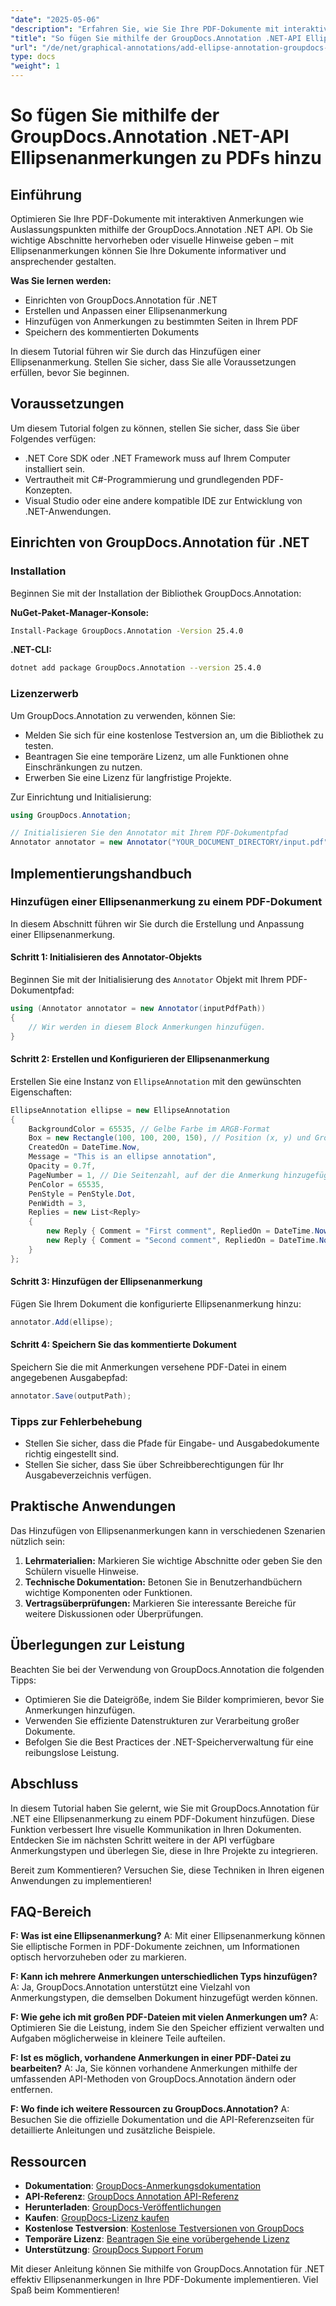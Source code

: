 ```yaml
---
"date": "2025-05-06"
"description": "Erfahren Sie, wie Sie Ihre PDF-Dokumente mit interaktiven Ellipsenanmerkungen mithilfe der GroupDocs.Annotation .NET API optimieren. Diese Anleitung bietet Entwicklern Schritt-für-Schritt-Anleitungen."
"title": "So fügen Sie mithilfe der GroupDocs.Annotation .NET-API Ellipsenanmerkungen zu PDFs hinzu"
"url": "/de/net/graphical-annotations/add-ellipse-annotation-groupdocs-annotation-dotnet/"
type: docs
"weight": 1
---
```


# So fügen Sie mithilfe der GroupDocs.Annotation .NET-API Ellipsenanmerkungen zu PDFs hinzu

## Einführung

Optimieren Sie Ihre PDF-Dokumente mit interaktiven Anmerkungen wie Auslassungspunkten mithilfe der GroupDocs.Annotation .NET API. Ob Sie wichtige Abschnitte hervorheben oder visuelle Hinweise geben – mit Ellipsenanmerkungen können Sie Ihre Dokumente informativer und ansprechender gestalten.

**Was Sie lernen werden:**
- Einrichten von GroupDocs.Annotation für .NET
- Erstellen und Anpassen einer Ellipsenanmerkung
- Hinzufügen von Anmerkungen zu bestimmten Seiten in Ihrem PDF
- Speichern des kommentierten Dokuments

In diesem Tutorial führen wir Sie durch das Hinzufügen einer Ellipsenanmerkung. Stellen Sie sicher, dass Sie alle Voraussetzungen erfüllen, bevor Sie beginnen.

## Voraussetzungen

Um diesem Tutorial folgen zu können, stellen Sie sicher, dass Sie über Folgendes verfügen:
- .NET Core SDK oder .NET Framework muss auf Ihrem Computer installiert sein.
- Vertrautheit mit C#-Programmierung und grundlegenden PDF-Konzepten.
- Visual Studio oder eine andere kompatible IDE zur Entwicklung von .NET-Anwendungen.

## Einrichten von GroupDocs.Annotation für .NET

### Installation

Beginnen Sie mit der Installation der Bibliothek GroupDocs.Annotation:

**NuGet-Paket-Manager-Konsole:**
```bash
Install-Package GroupDocs.Annotation -Version 25.4.0
```

**.NET-CLI:**
```bash
dotnet add package GroupDocs.Annotation --version 25.4.0
```

### Lizenzerwerb

Um GroupDocs.Annotation zu verwenden, können Sie:
- Melden Sie sich für eine kostenlose Testversion an, um die Bibliothek zu testen.
- Beantragen Sie eine temporäre Lizenz, um alle Funktionen ohne Einschränkungen zu nutzen.
- Erwerben Sie eine Lizenz für langfristige Projekte.

Zur Einrichtung und Initialisierung:
```csharp
using GroupDocs.Annotation;

// Initialisieren Sie den Annotator mit Ihrem PDF-Dokumentpfad
Annotator annotator = new Annotator("YOUR_DOCUMENT_DIRECTORY/input.pdf");
```

## Implementierungshandbuch

### Hinzufügen einer Ellipsenanmerkung zu einem PDF-Dokument

In diesem Abschnitt führen wir Sie durch die Erstellung und Anpassung einer Ellipsenanmerkung.

#### Schritt 1: Initialisieren des Annotator-Objekts

Beginnen Sie mit der Initialisierung des `Annotator` Objekt mit Ihrem PDF-Dokumentpfad:
```csharp
using (Annotator annotator = new Annotator(inputPdfPath))
{
    // Wir werden in diesem Block Anmerkungen hinzufügen.
}
```

#### Schritt 2: Erstellen und Konfigurieren der Ellipsenanmerkung

Erstellen Sie eine Instanz von `EllipseAnnotation` mit den gewünschten Eigenschaften:
```csharp
EllipseAnnotation ellipse = new EllipseAnnotation
{
    BackgroundColor = 65535, // Gelbe Farbe im ARGB-Format
    Box = new Rectangle(100, 100, 200, 150), // Position (x, y) und Größe (Breite, Höhe)
    CreatedOn = DateTime.Now,
    Message = "This is an ellipse annotation",
    Opacity = 0.7f,
    PageNumber = 1, // Die Seitenzahl, auf der die Anmerkung hinzugefügt werden soll
    PenColor = 65535,
    PenStyle = PenStyle.Dot,
    PenWidth = 3,
    Replies = new List<Reply>
    {
        new Reply { Comment = "First comment", RepliedOn = DateTime.Now },
        new Reply { Comment = "Second comment", RepliedOn = DateTime.Now }
    }
};
```

#### Schritt 3: Hinzufügen der Ellipsenanmerkung

Fügen Sie Ihrem Dokument die konfigurierte Ellipsenanmerkung hinzu:
```csharp
annotator.Add(ellipse);
```

#### Schritt 4: Speichern Sie das kommentierte Dokument

Speichern Sie die mit Anmerkungen versehene PDF-Datei in einem angegebenen Ausgabepfad:
```csharp
annotator.Save(outputPath);
```

### Tipps zur Fehlerbehebung

- Stellen Sie sicher, dass die Pfade für Eingabe- und Ausgabedokumente richtig eingestellt sind.
- Stellen Sie sicher, dass Sie über Schreibberechtigungen für Ihr Ausgabeverzeichnis verfügen.

## Praktische Anwendungen

Das Hinzufügen von Ellipsenanmerkungen kann in verschiedenen Szenarien nützlich sein:
1. **Lehrmaterialien:** Markieren Sie wichtige Abschnitte oder geben Sie den Schülern visuelle Hinweise.
2. **Technische Dokumentation:** Betonen Sie in Benutzerhandbüchern wichtige Komponenten oder Funktionen.
3. **Vertragsüberprüfungen:** Markieren Sie interessante Bereiche für weitere Diskussionen oder Überprüfungen.

## Überlegungen zur Leistung

Beachten Sie bei der Verwendung von GroupDocs.Annotation die folgenden Tipps:
- Optimieren Sie die Dateigröße, indem Sie Bilder komprimieren, bevor Sie Anmerkungen hinzufügen.
- Verwenden Sie effiziente Datenstrukturen zur Verarbeitung großer Dokumente.
- Befolgen Sie die Best Practices der .NET-Speicherverwaltung für eine reibungslose Leistung.

## Abschluss

In diesem Tutorial haben Sie gelernt, wie Sie mit GroupDocs.Annotation für .NET eine Ellipsenanmerkung zu einem PDF-Dokument hinzufügen. Diese Funktion verbessert Ihre visuelle Kommunikation in Ihren Dokumenten. Entdecken Sie im nächsten Schritt weitere in der API verfügbare Anmerkungstypen und überlegen Sie, diese in Ihre Projekte zu integrieren.

Bereit zum Kommentieren? Versuchen Sie, diese Techniken in Ihren eigenen Anwendungen zu implementieren!

## FAQ-Bereich

**F: Was ist eine Ellipsenanmerkung?**
A: Mit einer Ellipsenanmerkung können Sie elliptische Formen in PDF-Dokumente zeichnen, um Informationen optisch hervorzuheben oder zu markieren.

**F: Kann ich mehrere Anmerkungen unterschiedlichen Typs hinzufügen?**
A: Ja, GroupDocs.Annotation unterstützt eine Vielzahl von Anmerkungstypen, die demselben Dokument hinzugefügt werden können.

**F: Wie gehe ich mit großen PDF-Dateien mit vielen Anmerkungen um?**
A: Optimieren Sie die Leistung, indem Sie den Speicher effizient verwalten und Aufgaben möglicherweise in kleinere Teile aufteilen.

**F: Ist es möglich, vorhandene Anmerkungen in einer PDF-Datei zu bearbeiten?**
A: Ja, Sie können vorhandene Anmerkungen mithilfe der umfassenden API-Methoden von GroupDocs.Annotation ändern oder entfernen.

**F: Wo finde ich weitere Ressourcen zu GroupDocs.Annotation?**
A: Besuchen Sie die offizielle Dokumentation und die API-Referenzseiten für detaillierte Anleitungen und zusätzliche Beispiele.

## Ressourcen
- **Dokumentation**: [GroupDocs-Anmerkungsdokumentation](https://docs.groupdocs.com/annotation/net/)
- **API-Referenz**: [GroupDocs Annotation API-Referenz](https://reference.groupdocs.com/annotation/net/)
- **Herunterladen**: [GroupDocs-Veröffentlichungen](https://releases.groupdocs.com/annotation/net/)
- **Kaufen**: [GroupDocs-Lizenz kaufen](https://purchase.groupdocs.com/buy)
- **Kostenlose Testversion**: [Kostenlose Testversionen von GroupDocs](https://releases.groupdocs.com/annotation/net/)
- **Temporäre Lizenz**: [Beantragen Sie eine vorübergehende Lizenz](https://purchase.groupdocs.com/temporary-license/)
- **Unterstützung**: [GroupDocs Support Forum](https://forum.groupdocs.com/c/annotation/)

Mit dieser Anleitung können Sie mithilfe von GroupDocs.Annotation für .NET effektiv Ellipsenanmerkungen in Ihre PDF-Dokumente implementieren. Viel Spaß beim Kommentieren!